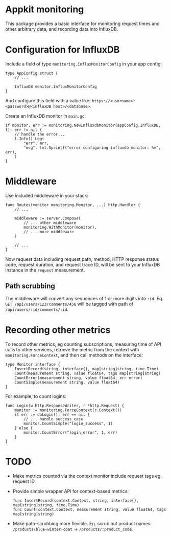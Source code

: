 # Appkit monitoring

This package provides a basic interface for monitoring request times
and other arbitrary data, and recording data into InfluxDB.

# Configuration for InfluxDB

Include a field of type `monitoring.InfluxMonitorConfig` in your app config:

```
type AppConfig struct {
	// ...

	InfluxDB monitor.InfluxMonitorConfig
}
```

And configure this field with a value like: `https://<username>:<password>@<influxDB host>/<database>`.

Create an InfluxDB monitor in `main.go`:

```
if monitor, err := monitoring.NewInfluxdbMonitor(appConfig.InfluxDB, l); err != nil {
	// handle the error...
	l.Info().Log(
		"err", err,
		"msg", fmt.Sprintf("error configuring influxdb monitor: %v", err),
	)
}
```

# Middleware

Use included middleware in your stack:

```
func Routes(monitor monitoring.Monitor, ...) http.Handler {
    // ...

	middleware := server.Compose(
		// ... other middleware
    	monitoring.WithMonitor(monitor),
    	// ... more middleware
    )

    // ...
}
```

Now request data including request path, method, HTTP response status code, request duration, and request trace ID, will be sent to your InfluxDB instance in the `request` measurement.

## Path scrubbing

The middleware will convert any sequences of 1 or more digits into `:id`. Eg. `GET /api/users/123/comments/456` will be tagged with path of `/api/users/:id/comments/:id`.

# Recording other metrics

To record other metrics, eg counting subscriptions, measuring time of API calls to other services, retrieve the metric from the context with `monitoring.ForceContext`, and then call methods on the interface:

```
type Monitor interface {
	InsertRecord(string, interface{}, map[string]string, time.Time)
	Count(measurement string, value float64, tags map[string]string)
	CountError(measurement string, value float64, err error)
	CountSimple(measurement string, value float64)
}
```


For example, to count logins:

```
func Login(w http.ResponseWriter, r *http.Request) {
    monitor := monitoring.ForceContext(r.Context())
    if err := doLogin(); err == nil {
        // ... handle success case
        monitor.CountSimple("login_success", 1)
    } else {
        monitor.CountError("login_error", 1, err)
    }
}
```

# TODO

* Make metrics counted via the context monitor include request tags eg. request ID

* Provide simple wrapper API for context-based metrics:

  ```
  func InsertRecord(context.Context, string, interface{}, map[string]string, time.Time)
  func Count(context.Context, measurement string, value float64, tags map[string]string)
  ```

* Make path-scrubbing more flexible. Eg. scrub out product names: `/products/blue-winter-coat` -> `/products/:product_code`.

